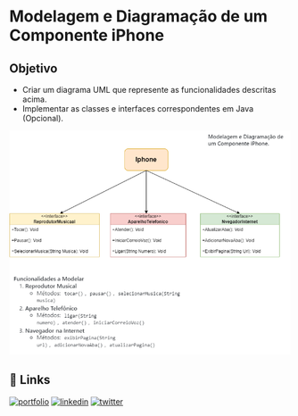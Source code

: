 # Modelagem e Diagramação de um Componente iPhone




## Objetivo

- Criar um diagrama UML que represente as funcionalidades descritas acima.
- Implementar as classes e interfaces correspondentes em Java (Opcional).



![Iphone UML](https://github.com/dtOnbh/Iphone-Uml/blob/main/Iphone-uml.drawio.png?raw=true)




## 🔗 Links
[![portfolio](https://img.shields.io/badge/my_portfolio-000?style=for-the-badge&logo=ko-fi&logoColor=white)](https://github.com/dtOnbh?tab=repositories)
[![linkedin](https://img.shields.io/badge/linkedin-0A66C2?style=for-the-badge&logo=linkedin&logoColor=white)](https://www.linkedin.com/in/dalton-felix-b3021571/)
[![twitter](https://img.shields.io/badge/twitter-1DA1F2?style=for-the-badge&logo=twitter&logoColor=white)](https://twitter.com/dtOnbh)

